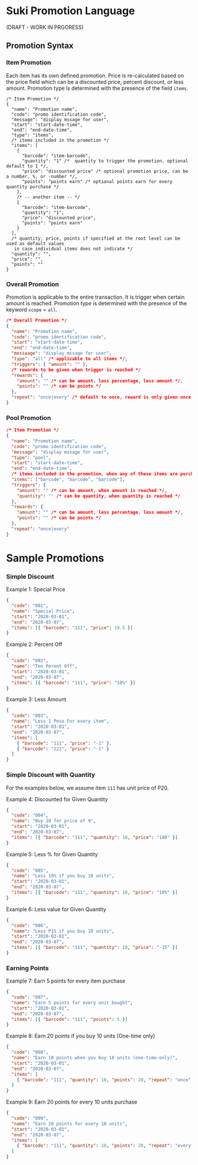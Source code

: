 # Suki Promotion Language

(DRAFT - WORK IN PRGORESS)

## Promotion Syntax

### Item Promotion

Each item has its own defined promotion. Price is re-calculated based on the price field which can be
a discounted price, percent discount, or less amount. Promotion type is determined with the presence
of the field `items`.

```jsonc
/* Item Promotion */
{
  "name": "Promotion name",
  "code": "promo identification code",
  "message": "display mssage for user",
  "start": "start-date-time",
  "end": "end-date-time",
  "type": "items",
  /* items included in the promotion */
  "items": [
    {
      "barcode": "item-barcode",
      "quantity": "1" /*  quantity to trigger the promotion, optional default to 1 */,
      "price": "discounted price" /* optional promotion price, can be a number, %, or -number */,
      "points": "points earn" /* optional points earn for every quantity purchase */
    },
    /* -- another item -- */
    {
      "barcode": "item-barcode",
      "quantity": "1",
      "price": "discounted price",
      "points": "points earn"
    }
  ],
  /* quantity, price, points if specified at the root level can be used as default values
   in case individual items does not indicate */
  "quantity": "",
  "price": "",
  "points": ""
}
```

### Overall Promotion

Promotion is applicable to the entire transaction. It is trigger when certain amount is reached.
Promotion type is determined with the presence of the keyword `scope` = `all`.

```json
/* Overall Promotion */
{
  "name": "Promotion name",
  "code": "promo identification code",
  "start": "start-date-time",
  "end": "end-date-time",
  "messaage": "display mssage for user",
  "type": "all" /* applicable to all items */,
  "triggers": { "amount": "" },
  /* rewards to be given when trigger is reached */
  "rewards": {
    "amount": "" /* can be amount, less percentage, less amount */,
    "points": "" /* can be points */
  },
  "repeat": "once|every" /* default to once, reward is only given once, every: reward is given for every amount-trigger */
}
```

### Pool Promotion

```json
/* Item Promotion */
{
  "name": "Promotion name",
  "code": "promo identification code",
  "message": "display mssage for user",
  "type": "pool",
  "start": "start-date-time",
  "end": "end-date-time",
  /* items included in the promotion, when any of these items are purchased */
  "items": ["barcode", "barcode", "barcode"],
  "triggers": {
    "amount": "" /* can be amount, when amount is reached */,
    "quantity": "" /* can be quantity, when quantity is reached */
  },
  "rewards": {
    "amount": "" /* can be amount, less percentage, less amount */,
    "points": "" /* can be points */
  },
  "repeat": "once|every"
}
```

# Sample Promotions

### Simple Discount

Example 1: Special Price

```json
{
  "code": "001",
  "name": "Special Price",
  "start": "2020-03-01",
  "end": "2020-03-07",
  "items": [{ "barcode": "111", "price": 19.5 }]
}
```

Example 2: Percent Off

```json
{
  "code": "002",
  "name": "Ten Perent Off",
  "start": "2020-03-01",
  "end": "2020-03-07",
  "items": [{ "barcode": "111", "price": "10%" }]
}
```

Example 3: Less Amount

```json
{
  "code": "003",
  "name": "Less 1 Peso For every item",
  "start": "2020-03-01",
  "end": "2020-03-07",
  "items": [
    { "barcode": "111", "price": "-1" },
    { "barcode": "222", "price": "-1" }
  ]
}
```

### Simple Discount with Quantity

For the examples below, we assume item `111` has unit price of P20.

Example 4: Discounted for Given Quantity

```json
{
  "code": "004",
  "name": "Buy 10 for price of 9",
  "start": "2020-03-01",
  "end": "2020-03-07",
  "items": [{ "barcode": "111", "quantity": 10, "price": "180" }]
}
```

Example 5: Less % for Given Quantity

```json
{
  "code": "005",
  "name": "Less 10% if you buy 10 units",
  "start": "2020-03-01",
  "end": "2020-03-07",
  "items": [{ "barcode": "111", "quantity": 10, "price": "10%" }]
}
```

Example 6: Less value for Given Quantity

```json
{
  "code": "006",
  "name": "Less P15 if you buy 10 units",
  "start": "2020-03-01",
  "end": "2020-03-07",
  "items": [{ "barcode": "111", "quantity": 10, "price": "-15" }]
}
```

### Earning Points

Example 7: Earn 5 points for every item purchase

```json
{
  "code": "007",
  "name": "Earn 5 points for every unit bought",
  "start": "2020-03-01",
  "end": "2020-03-07",
  "items": [{ "barcode": "111", "points": 5 }]
}
```

Example 8: Earn 20 points if you buy 10 units (One-time only)

```json
{
  "code": "008",
  "name": "Earn 10 points when you buy 10 units (one-time-only)",
  "start": "2020-03-01",
  "end": "2020-03-07",
  "items": [
    { "barcode": "111", "quantity": 10, "points": 20, "repeat": "once" }
  ]
}
```

Example 9: Earn 20 points for every 10 units purchase

```json
{
  "code": "009",
  "name": "Earn 20 points for every 10 units",
  "start": "2020-03-01",
  "end": "2020-03-07",
  "items": [
    { "barcode": "111", "quantity": 10, "points": 20, "repeat": "every" }
  ]
}
```
